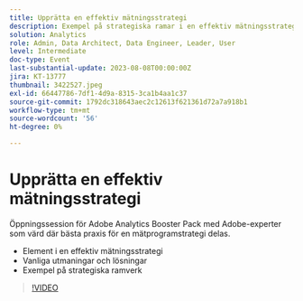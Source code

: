 ```yaml
---
title: Upprätta en effektiv mätningsstrategi
description: Exempel på strategiska ramar i en effektiv mätningsstrategi - gemensamma utmaningar och lösningar
solution: Analytics
role: Admin, Data Architect, Data Engineer, Leader, User
level: Intermediate
doc-type: Event
last-substantial-update: 2023-08-08T00:00:00Z
jira: KT-13777
thumbnail: 3422527.jpeg
exl-id: 66447786-7df1-4d9a-8315-3ca1b4aa1c37
source-git-commit: 1792dc318643aec2c12613f621361d72a7a918b1
workflow-type: tm+mt
source-wordcount: '56'
ht-degree: 0%

---
```


# Upprätta en effektiv mätningsstrategi

Öppningssession för Adobe Analytics Booster Pack med Adobe-experter som värd där bästa praxis för en mätprogramstrategi delas.

* Element i en effektiv mätningsstrategi
* Vanliga utmaningar och lösningar
* Exempel på strategiska ramverk

>[!VIDEO](https://video.tv.adobe.com/v/3422527/?learn=on)

